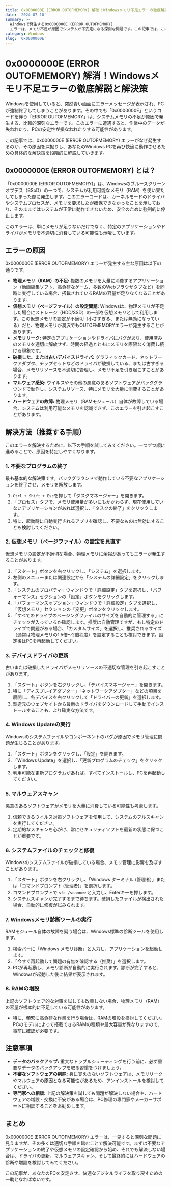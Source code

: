```yaml
---
title: 0x0000000E (ERROR OUTOFMEMORY) 解消！Windowsメモリ不足エラーの徹底解説と解決策
date: '2024-07-10'
summary: >-
  Windowsで発生する0x0000000E (ERROR OUTOFMEMORY)
  エラーは、メモリ不足が原因でシステムが不安定になる深刻な問題です。この記事では、このエラーの定義、発生原因、そして具体的な解決策を段階的に解説し、あなたのPCを安定稼働させるためのガイドを提供します。
category: Windows
slug: '0x0000000E'
---
```


# 0x0000000E (ERROR OUTOFMEMORY) 解消！Windowsメモリ不足エラーの徹底解説と解決策

Windowsを使用していると、突然青い画面にエラーメッセージが表示され、PCが強制終了してしまうことがあります。その中でも「0x0000000E」というコードを伴う「ERROR OUTOFMEMORY」は、システムメモリの不足が原因で発生する、比較的深刻なエラーです。このエラーに遭遇すると、作業中のデータが失われたり、PCの安定性が損なわれたりする可能性があります。

この記事では、0x0000000E (ERROR OUTOFMEMORY) エラーがなぜ発生するのか、その原因を深掘りし、あなたのWindows PCを再び快適に動作させるための具体的な解決策を段階的に解説していきます。

## 0x0000000E (ERROR OUTOFMEMORY) とは？

「0x0000000E (ERROR OUTOFMEMORY)」は、Windowsのブルースクリーンオブデス（BSoD）の一つで、システムが利用可能なメモリ（RAM）を使い果たしてしまった際に発生します。このエラーコードは、カーネルモードのドライバやシステムプロセスが、メモリを要求したが確保できなかったことを示しており、そのままではシステムが正常に動作できないため、安全のために強制的に停止します。

このエラーは、単にメモリが足りないだけでなく、特定のアプリケーションやドライバがメモリを不適切に消費している可能性も示唆しています。

## エラーの原因

0x0000000E (ERROR OUTOFMEMORY) エラーが発生する主な原因は以下の通りです。

*   **物理メモリ（RAM）の不足:** 複数のメモリを大量に消費するアプリケーション（動画編集ソフト、高負荷なゲーム、多数のWebブラウザタブなど）を同時に実行している場合、搭載されているRAMの容量が足りなくなることがあります。
*   **仮想メモリ（ページファイル）の設定問題:** Windowsは、物理メモリが不足した場合にストレージ（HDD/SSD）の一部を仮想メモリとして利用します。この仮想メモリの設定が不適切（小さすぎる、または無効になっている）だと、物理メモリが潤沢でもOUTOFMEMORYエラーが発生することがあります。
*   **メモリリーク:** 特定のアプリケーションやドライバにバグがあり、使用済みのメモリを適切に解放せず、時間の経過とともにメモリを際限なく消費し続ける現象です。
*   **破損した、または古いデバイスドライバ:** グラフィックカード、ネットワークアダプタ、チップセットなどのドライバが破損している、または古すぎる場合、メモリリソースを不適切に管理し、メモリ不足を引き起こすことがあります。
*   **マルウェア感染:** ウイルスやその他の悪意のあるソフトウェアがバックグラウンドで動作し、システムリソース、特にメモリを大量に消費することがあります。
*   **ハードウェアの故障:** 物理メモリ（RAMモジュール）自体が故障している場合、システムは利用可能なメモリを認識できず、このエラーを引き起こすことがあります。

## 解決方法（推奨する手順）

このエラーを解決するために、以下の手順を試してみてください。一つずつ順に進めることで、原因を特定しやすくなります。

### 1. 不要なプログラムの終了

最も基本的な解決策です。バックグラウンドで動作している不要なアプリケーションを終了させ、メモリを解放します。

1.  `Ctrl + Shift + Esc`を押して「タスクマネージャー」を開きます。
2.  「プロセス」タブで、メモリ使用量が多いにもかかわらず、現在使用していないアプリケーションがあれば選択し、「タスクの終了」をクリックします。
3.  特に、起動時に自動実行されるアプリを確認し、不要なものは無効にすることも検討してください。

### 2. 仮想メモリ（ページファイル）の設定を見直す

仮想メモリの設定が不適切な場合、物理メモリに余裕があってもエラーが発生することがあります。

1.  「スタート」ボタンを右クリックし、「システム」を選択します。
2.  左側のメニューまたは関連設定から「システムの詳細設定」をクリックします。
3.  「システムのプロパティ」ウィンドウで「詳細設定」タブを選択し、「パフォーマンス」セクションの「設定」ボタンをクリックします。
4.  「パフォーマンスオプション」ウィンドウで「詳細設定」タブを選択し、「仮想メモリ」セクションの「変更」ボタンをクリックします。
5.  「すべてのドライブのページングファイルのサイズを自動的に管理する」にチェックが入っているか確認します。推奨は自動管理ですが、もし特定のドライブで問題がある場合、「カスタムサイズ」を選択し、推奨されるサイズ（通常は物理メモリの1.5倍～2倍程度）を設定することも検討できます。設定後はPCを再起動してください。

### 3. デバイスドライバの更新

古いまたは破損したドライバがメモリリソースの不適切な管理を引き起こすことがあります。

1.  「スタート」ボタンを右クリックし、「デバイスマネージャー」を開きます。
2.  特に「ディスプレイアダプター」「ネットワークアダプター」などの項目を展開し、各デバイスを右クリックして「ドライバーの更新」を選択します。
3.  製造元のウェブサイトから最新のドライバをダウンロードして手動でインストールすることも、より確実な方法です。

### 4. Windows Updateの実行

Windowsのシステムファイルやコンポーネントのバグが原因でメモリ管理に問題が生じることがあります。

1.  「スタート」ボタンをクリックし、「設定」を開きます。
2.  「Windows Update」を選択し、「更新プログラムのチェック」をクリックします。
3.  利用可能な更新プログラムがあれば、すべてインストールし、PCを再起動してください。

### 5. マルウェアスキャン

悪意のあるソフトウェアがメモリを大量に消費している可能性も考慮します。

1.  信頼できるウイルス対策ソフトウェアを使用して、システムのフルスキャンを実行してください。
2.  定期的なスキャンを心がけ、常にセキュリティソフトを最新の状態に保つことが重要です。

### 6. システムファイルのチェックと修復

Windowsのシステムファイルが破損している場合、メモリ管理に影響を及ぼすことがあります。

1.  「スタート」ボタンを右クリックし、「Windows ターミナル (管理者)」または「コマンドプロンプト (管理者)」を選択します。
2.  コマンドプロンプトで `sfc /scannow` と入力し、Enterキーを押します。
3.  システムスキャンが完了するまで待ちます。破損したファイルが検出された場合、自動的に修復が試みられます。

### 7. Windowsメモリ診断ツールの実行

RAMモジュール自体の故障を疑う場合は、Windows標準の診断ツールを使用します。

1.  検索バーに「Windows メモリ診断」と入力し、アプリケーションを起動します。
2.  「今すぐ再起動して問題の有無を確認する（推奨）」を選択します。
3.  PCが再起動し、メモリ診断が自動的に実行されます。診断が完了すると、Windowsが起動した後に結果が表示されます。

### 8. RAMの増設

上記のソフトウェア的な対策を試しても改善しない場合、物理メモリ（RAM）の容量が根本的に不足している可能性があります。

*   特に、頻繁に高負荷な作業を行う場合は、RAMの増設を検討してください。PCのモデルによって搭載できるRAMの種類や最大容量が異なりますので、事前に確認が必要です。

## 注意事項

*   **データのバックアップ:** 重大なトラブルシューティングを行う前に、必ず重要なデータのバックアップを取る習慣をつけましょう。
*   **不審なソフトウェアの削除:** 身に覚えのないソフトウェアは、メモリリークやマルウェアの原因となる可能性があるため、アンインストールを検討してください。
*   **専門家への相談:** 上記の解決策を試しても問題が解決しない場合や、ハードウェアの増設・交換に不安がある場合は、PC修理の専門家やメーカーサポートに相談することをお勧めします。

## まとめ

0x0000000E (ERROR OUTOFMEMORY) エラーは、一見すると深刻な問題に見えますが、その多くは適切な手順を踏むことで解決可能です。まずは不要なアプリケーションの終了や仮想メモリの設定確認から始め、それでも解決しない場合は、ドライバの更新、マルウェアスキャン、そして最終的にはハードウェアの診断や増設を検討してみてください。

この記事が、あなたのPCを安定させ、快適なデジタルライフを取り戻すための一助となれば幸いです。
